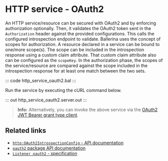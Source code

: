 # HTTP service - OAuth2

An HTTP service/resource can be secured with OAuth2 and by enforcing authorization optionally. Then, it validates the OAuth2 token sent in the `Authorization` header against the provided configurations. This calls the configured introspection endpoint to validate. Ballerina uses the concept of scopes for authorization. A resource declared in a service can be bound to one/more scope(s). The scope can be included in the introspection response using a custom claim attribute. That custom claim attribute also can be configured as the `scopeKey`. In the authorization phase, the scopes of the service/resource are compared against the scope included in the introspection response for at least one match between the two sets.

::: code http_service_oauth2.bal :::

Run the service by executing the cURL command below.

::: out http_service_oauth2.server.out :::

>**Info:** Alternatively, you can invoke the above service via the [OAuth2 JWT Bearer grant type client](/learn/by-example/http-client-oauth2-jwt-bearer-grant-type).

## Related links
- [`http:OAuth2IntrospectionConfig` - API documentation](https://lib.ballerina.io/ballerina/http/latest/records/OAuth2IntrospectionConfig)
- [`oauth2` package API documentation](https://lib.ballerina.io/ballerina/oauth2/latest/)
- [`Listener oauth2` - specification](https://ballerina.io/spec/http/#9114-listener---oauth2)
